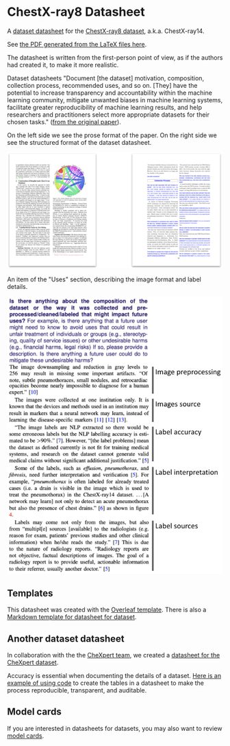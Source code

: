 # ChestX-ray8 Datasheet

A [dataset datasheet](https://arxiv.org/abs/1803.09010) for the [ChestX-ray8 dataset](https://arxiv.org/abs/1705.02315), a.k.a. ChestX-ray14.

See [the PDF generated from the LaTeX files here](./chestx_ray8_datasheet.pdf).

The datasheet is written from the first-person point of view, as if the authors had created it, to make it more realistic.

Dataset datasheets "Document \[the dataset\] motivation, composition, collection process, recommended uses, and so on. \[They\] have the potential to increase transparency and accountability within the machine learning community, mitigate unwanted biases in machine learning systems, facilitate greater reproducibility of machine learning results, and help researchers and practitioners select more appropriate datasets for their chosen tasks." ([from the original paper](https://arxiv.org/abs/1803.09010)).

On the left side we see the prose format of the paper. On the right side we see the structured format of the dataset datasheet.

![Prose vs. dataset datasheet](./pics/chestx-ray8-prose-structured.png)

An item of the "Uses" section, describing the image format and label details.

![A section of the dataset datasheet](./pics/chestx-ray8-datasheet-detail.png)

## Templates

This datasheet was created with the [Overleaf template](https://www.overleaf.com/latex/templates/datasheet-for-dataset-template/jgqyyzyprxth). There is also a [Markdown template for datasheet for dataset](https://github.com/fau-masters-collected-works-cgarbin/datasheet-for-dataset-template).

## Another dataset datasheet

In collaboration with the the [CheXpert team](https://stanfordmlgroup.github.io/competitions/chexpert/), we created a [datasheet for the CheXpert dataset](https://arxiv.org/abs/2105.03020).

Accuracy is essential when documenting the details of a dataset. [Here is an example of using code](https://github.com/fau-masters-collected-works-cgarbin/chexpert_explorer) to create the tables in a datasheet to make the process reproducible, transparent, and auditable.

## Model cards

If you are interested in datasheets for datasets, you may also want to review [model cards](https://github.com/fau-masters-collected-works-cgarbin/model-card-template).
